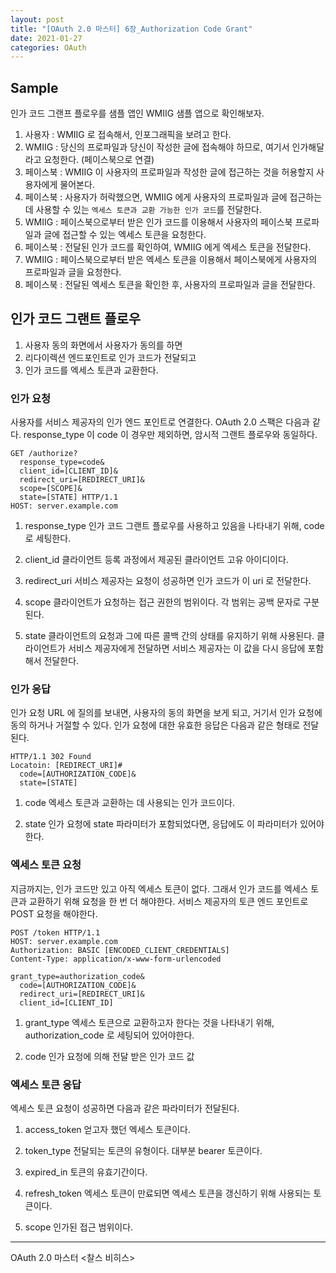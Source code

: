 ```yaml
---
layout: post
title: "[OAuth 2.0 마스터] 6장_Authorization Code Grant"
date: 2021-01-27
categories: OAuth
---
```


## Sample

인가 코드 그랜프 플로우를 샘플 앱인 WMIIG 샘플 앱으로 확인해보자.

1. 사용자 : WMIIG 로 접속해서, 인포그래픽을 보려고 한다.
2. WMIIG : 당신의 프로파일과 당신이 작성한 글에 접속해야 하므로, 여기서 인가해달라고 요청한다. (페이스북으로 연결)
3. 페이스북 : WMIIG 이 사용자의 프로파일과 작성한 글에 접근하는 것을 허용할지 사용자에게 물어본다.
4. 페이스북 : 사용자가 허락했으면, WMIIG 에게 사용자의 프로파일과 글에 접근하는 데 사용할 수 있는 `엑세스 토큰과 교환 가능한 인가 코드`를 전달한다.
5. WMIIG : 페이스북으로부터 받은 인가 코드를 이용해서 사용자의 페이스북 프로파일과 글에 접근할 수 있는 엑세스 토큰을 요청한다.
6. 페이스북 : 전달된 인가 코드를 확인하여, WMIIG 에게 엑세스 토큰을 전달한다.
7. WMIIG : 페이스북으로부터 받은 엑세스 토큰을 이용해서 페이스북에게 사용자의 프로파일과 글을 요청한다.   
8. 페이스북 : 전달된 엑세스 토큰을 확인한 후, 사용자의 프로파일과 글을 전달한다.

## 인가 코드 그랜트 플로우

1. 사용자 동의 화면에서 사용자가 동의를 하면 
2. 리다이렉션 엔드포인트로 인가 코드가 전달되고
3. 인가 코드를 엑세스 토큰과 교환한다.

### 인가 요청

사용자를 서비스 제공자의 인가 엔드 포인트로 연결한다.
OAuth 2.0 스팩은 다음과 같다.
response_type 이 code 이 경우만 제외하면, 암시적 그랜트 플로우와 동일하다.

```http request
GET /authorize?
  response_type=code&
  client_id=[CLIENT_ID]&
  redirect_uri=[REDIRECT_URI]&
  scope=[SCOPE]&
  state=[STATE] HTTP/1.1
HOST: server.example.com
```

1. response_type
   인가 코드 그랜트 플로우를 사용하고 있음을 나타내기 위해, code 로 세팅한다.

2. client_id
   클라이언트 등록 과정에서 제공된 클라이언트 고유 아이디이다.
   
3. redirect_uri
   서비스 제공자는 요청이 성공하면 인가 코드가 이 uri 로 전달한다.

4. scope
   클라이언트가 요청하는 접근 권한의 범위이다.
   각 범위는 공백 문자로 구분된다.

5. state
   클라이언트의 요청과 그에 따른 콜백 간의 상태를 유지하기 위해 사용된다. 
   클라이언트가 서비스 제공자에게 전달하면 서비스 제공자는 이 값을 다시 응답에 포함해서 전달한다. 

### 인가 응답

인가 요청 URL 에 질의를 보내면, 사용자의 동의 화면을 보게 되고, 거기서 인가 요청에 동의 하거나 거절할 수 있다.
인가 요청에 대한 유효한 응답은 다음과 같은 형태로 전달된다.

```http request
HTTP/1.1 302 Found
Locatoin: [REDIRECT_URI]#
  code=[AUTHORIZATION_CODE]&
  state=[STATE]
```

1. code
   엑세스 토큰과 교환하는 데 사용되는 인가 코드이다.

2. state
   인가 요청에 state 파라미터가 포함되었다면, 응답에도 이 파라미터가 있어야한다.

### 엑세스 토큰 요청

지금까지는, 인가 코드만 있고 아직 엑세스 토큰이 없다.
그래서 인가 코드를 엑세스 토큰과 교환하기 위해 요청을 한 번 더 해야한다.
서비스 제공자의 토큰 엔드 포인트로 POST 요청을 해야한다.

```http request
POST /token HTTP/1.1
HOST: server.example.com
Authorization: BASIC [ENCODED_CLIENT_CREDENTIALS]
Content-Type: application/x-www-form-urlencoded

grant_type=authorization_code&
  code=[AUTHORIZATION_CODE]&
  redirect_uri=[REDIRECT_URI]&
  client_id=[CLIENT_ID]
```

1. grant_type
   엑세스 토큰으로 교환하고자 한다는 것을 나타내기 위해, 
   authorization_code 로 세팅되어 있어야한다.

2. code
   인가 요청에 의해 전달 받은 인가 코드 값

### 엑세스 토큰 응답

엑세스 토큰 요청이 성공하면 다음과 같은 파라미터가 전달된다.

1. access_token
   얻고자 했던 엑세스 토큰이다.

2. token_type
   전달되는 토큰의 유형이다.
   대부분 bearer 토큰이다.

3. expired_in
   토큰의 유효기간이다.

4. refresh_token
   엑세스 토큰이 만료되면 엑세스 토큰을 갱신하기 위해 사용되는 토큰이다.

5. scope
   인가된 접근 범위이다.
   
---

OAuth 2.0 마스터 <찰스 비히스>